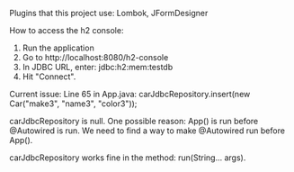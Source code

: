 Plugins that this project use: Lombok, JFormDesigner


How to access the h2 console:
1) Run the application
2) Go to http://localhost:8080/h2-console
3) In JDBC URL, enter: jdbc:h2:mem:testdb
4) Hit "Connect".


Current issue:
Line 65 in App.java:
carJdbcRepository.insert(new Car("make3", "name3", "color3"));

carJdbcRepository is null. One possible reason: App() is run before @Autowired is run. We need to find a way to make @Autowired run before App().

carJdbcRepository works fine in the method: run(String... args).